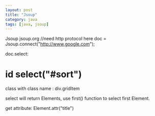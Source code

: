 ```yaml
---
layout: post
title: "Jsoup"
category: java
tags: [java, jsoup]
---
```


Jsoup
jsoup.org
//need http protocol here
doc = Jsoup.connect("http://www.google.com");

doc.select:
# id  select("#sort")

class with class name : div.gridItem

select will return Elements, use first() function to select first Element.

get attribute: Element.attr("title")


